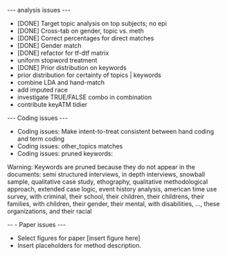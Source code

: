 --- analysis issues ---

- [DONE] Target topic analysis on top subjects; no epi
- [DONE] Cross-tab on gender, topic vs. meth
- [DONE] Correct percentages for direct matches
- [DONE] Gender match
- [DONE] refactor for tf-dtf matrix
- uniform stopword treatment
- [DONE] Prior distribution on keywords
- prior distribution for certainty of topics | keywords
- combine LDA and hand-match
- add imputed race
- investigate TRUE/FALSE combo in combination
- contribute keyATM tidier

--- Coding issues ---

- Coding issues: Make intent-to-treat consistent between hand coding and term coding
- Coding issues: other_topics matches
- Coding issues: pruned keywords:

Warning: Keywords are pruned because they do not appear in the documents: semi structured interviews, in depth
interviews, snowball sample, qualitative case study, ethography, qualitative methodological approach, extended
case logic, event history analysis, american time use survey, with criminal, their school, their children,
their childrens, their families, with children, their gender, their mental, with disabilities, …, these
organizations, and their racial

-- - Paper issues --- 

- Select figures for paper [insert figure here]
- Insert placeholders for method description. 
